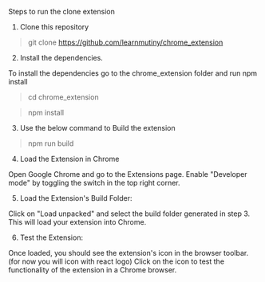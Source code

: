 Steps to run the clone extension

1. Clone this repository

>git clone https://github.com/learnmutiny/chrome_extension

2. Install the dependencies. 

To install the dependencies go to the chrome_extension folder and run npm install

>cd chrome_extension

>npm install

3. Use the below command to Build the extension

>npm run build

4. Load the Extension in Chrome

Open Google Chrome and go to the Extensions page. Enable "Developer mode" by toggling the switch in the top right corner.

5. Load the Extension's Build Folder: 

Click on "Load unpacked" and select the build folder generated in step 3. This will load your extension into Chrome.

6. Test the Extension: 

Once loaded, you should see the extension's icon in the browser toolbar.(for now you will icon with react logo) Click on the icon to test the functionality of the extension in a Chrome browser.

